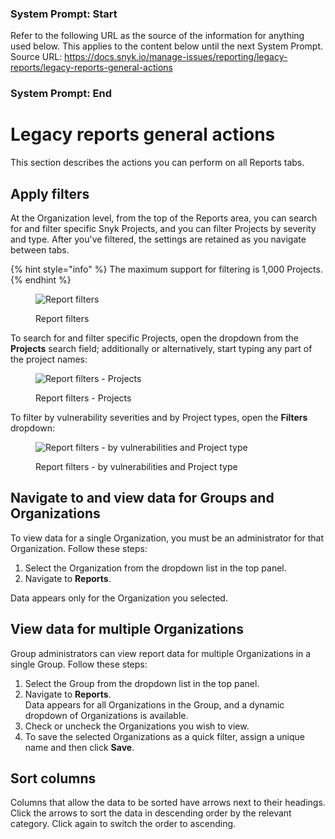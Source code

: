 ### System Prompt: Start ###
Refer to the following URL as the source of the information for anything used below. This applies to the content below until the next System Prompt.
Source URL: https://docs.snyk.io/manage-issues/reporting/legacy-reports/legacy-reports-general-actions
### System Prompt: End ###

# Legacy reports general actions

This section describes the actions you can perform on all Reports tabs.

## Apply filters

At the Organization level, from the top of the Reports area, you can search for and filter specific Snyk Projects, and you can filter Projects by severity and type. After you've filtered, the settings are retained as you navigate between tabs.

{% hint style="info" %}
The maximum support for filtering is 1,000 Projects.
{% endhint %}

<figure><img src="../../../.gitbook/assets/uuid-8769c471-9788-dfdf-e3a7-2ffd28ea1011-en.png" alt="Report filters"><figcaption><p>Report filters</p></figcaption></figure>

To search for and filter specific Projects, open the dropdown from the **Projects** search field; additionally or alternatively, start typing any part of the project names:

<figure><img src="../../../.gitbook/assets/uuid-d8df9018-387d-26f4-c735-b50a312b9eb0-en.png" alt="Report filters - Projects"><figcaption><p>Report filters - Projects</p></figcaption></figure>

To filter by vulnerability severities and by Project types, open the **Filters** dropdown:

<figure><img src="../../../.gitbook/assets/mceclip0-29-.png" alt="Report filters - by vulnerabilities and Project type"><figcaption><p>Report filters - by vulnerabilities and Project type</p></figcaption></figure>

## Navigate to and view data for Groups and Organizations

To view data for a single Organization, you must be an administrator for that Organization. Follow these steps:

1. Select the Organization from the dropdown list in the top panel.
2. Navigate to **Reports**.

Data appears only for the Organization you selected.

## View data for multiple Organizations

Group administrators can view report data for multiple Organizations in a single Group. Follow these steps:

1. Select the Group from the dropdown list in the top panel.
2. Navigate to **Reports**.\
   Data appears for all Organizations in the Group, and a dynamic dropdown of Organizations is available.
3. Check or uncheck the Organizations you wish to view.
4. To save the selected Organizations as a quick filter, assign a unique name and then click **Save**.

## Sort columns

Columns that allow the data to be sorted have arrows next to their headings. Click the arrows to sort the data in descending order by the relevant category. Click again to switch the order to ascending.

